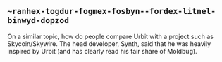 ## `~ranhex-togdur-fogmex-fosbyn--fordex-litnel-binwyd-dopzod`
On a similar topic, how do people compare Urbit with a project such as Skycoin/Skywire. The head developer, Synth, said that he was heavily inspired by Urbit (and has clearly read his fair share of Moldbug).